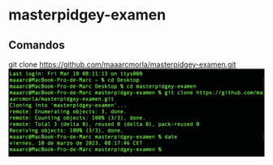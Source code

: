 # masterpidgey-examen

## Comandos
git clone https://github.com/maaarcmorla/masterpidgey-examen.git
![captura](Capturas/1.png)

